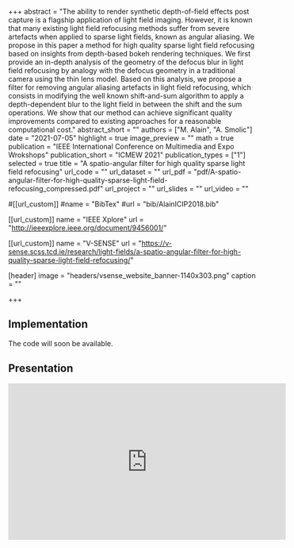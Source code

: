 +++
abstract = "The ability to render synthetic depth-of-field effects post capture is a flagship application of light field imaging. However, it is known that many existing light field refocusing methods suffer from severe artefacts when applied to sparse light fields, known as angular aliasing. We propose in this paper a method for high quality sparse light field refocusing based on insights from depth-based bokeh rendering techniques. We first provide an in-depth analysis of the geometry of the defocus blur in light field refocusing by analogy with the defocus geometry in a traditional camera using the thin lens model. Based on this analysis, we propose a filter for removing angular aliasing artefacts in light field refocusing, which consists in modifying the well known shift-and-sum algorithm to apply a depth-dependent blur to the light field in between the shift and the sum operations. We show that our method can achieve significant quality improvements compared to existing approaches for a reasonable computational cost."
abstract_short = ""
authors = ["M. Alain", "A. Smolic"]
date = "2021-07-05"
highlight = true
image_preview = ""
math = true
publication = "IEEE International Conference on Multimedia and Expo Wrokshops"
publication_short = "ICMEW 2021"
publication_types = ["1"]
selected = true
title = "A spatio-angular filter for high quality sparse light field refocusing"
url_code = ""
url_dataset = ""
url_pdf = "pdf/A-spatio-angular-filter-for-high-quality-sparse-light-field-refocusing_compressed.pdf"
url_project = ""
url_slides = ""
url_video = ""

#[[url_custom]]
#name = "BibTex"
#url = "bib/AlainICIP2018.bib"

[[url_custom]]
name = "IEEE Xplore"
url = "http://ieeexplore.ieee.org/document/9456001/"

[[url_custom]]
name = "V-SENSE"
url = "https://v-sense.scss.tcd.ie/research/light-fields/a-spatio-angular-filter-for-high-quality-sparse-light-field-refocusing/"

[header]
image = "headers/vsense_website_banner-1140x303.png"
caption = ""

+++

<h2>Implementation</h2>
<!-- /wp:heading -->

<!-- wp:paragraph -->
<p>The code will soon be available.</p>

<!-- wp:heading -->
<h2>Presentation</h2>
<!-- /wp:heading -->

<iframe width="560" height="315" src="https://www.youtube.com/embed/9_P92_24mxw" title="YouTube video player" frameborder="0" allow="accelerometer;  clipboard-write; encrypted-media; gyroscope; picture-in-picture" allowfullscreen></iframe>

